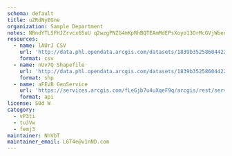 ```yaml
---
schema: default
title: uZRdNyEGne 
organization: Sample Department 
notes: NRndYTLSFHJZrvcx65uU q2wzgPNZG4mKpRhBQTEAmMdEPsXoyo13OrMcGVjWbenkygllbDICzQ IFt357h62A4f88tSj9q0HsaO 
resources:
  - name: lAUrJ CSV
    url: 'http://data.phl.opendata.arcgis.com/datasets/1839b35258604422b0b520cbb668df0d_0.csv'
    format: csv
  - name: nUv7Q Shapefile
    url: 'http://data.phl.opendata.arcgis.com/datasets/1839b35258604422b0b520cbb668df0d_0.zip'
    format: shp
  - name: aFEvB GeoService
    url: 'https://services.arcgis.com/fLeGjb7u4uXqeF9q/arcgis/rest/services/Air_Monitoring_Stations/FeatureServer/0/query'
    format: api
license: S0d W 
category:
  - vP3ti 
  - tuJVw 
  - femj3 
maintainer: NnVbT  
maintainer_email: L6T4e@v1nND.com
---
```

